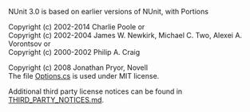NUnit 3.0 is based on earlier versions of NUnit, with Portions

Copyright (c) 2002-2014 Charlie Poole or  
Copyright (c) 2002-2004 James W. Newkirk, Michael C. Two, Alexei A. Vorontsov or  
Copyright (c) 2000-2002 Philip A. Craig

Copyright (c) 2008 Jonathan Pryor, Novell  
The file [Options.cs](src/NUnitFramework/nunitlite/Options.cs) is used under MIT license.

Additional third party license notices can be found in [THIRD_PARTY_NOTICES.md](THIRD_PARTY_NOTICES.md).
